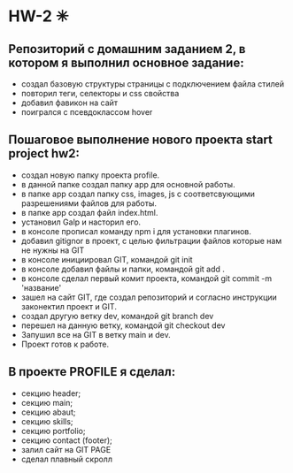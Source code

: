 # HW-2 	✳
## Репозиторий с домашним заданием 2, в котором я выполнил основное задание:
- создал базовую структуры страницы с подключением файла стилей
- повторил теги, селекторы и css свойства
- добавил фавикон на сайт
- поигрался с псевдоклассом hover

## Пошаговое выполнение нового проекта start project hw2:
- создал новую папку проекта profile.
- в данной папке создал папку app для основной работы.
- в папке app создал папку css, images, js с соответсвующими разрешениями файлов для работы.
- в папке app создал файл index.html.
- установил Galp и насторил его.
- в консоле прописал команду npm i для установки плагинов.
- добавил gitignor в проект, с целью фильтрации файлов которые нам не нужны на GIT
- в консоле инициировал GIT, командой git init
- в консоле добавил файлы и папки, командой git add .
- в консоле сделал первый комит проекта, командой git commit -m 'название'
- зашел на сайт GIT, где создал репозиторий и согласно инструкции законектил проект и GIT.
- создал другую ветку dev, командой git branch dev
- перешел на данную ветку, командой git checkout dev
- Запушил все на GIT в ветку main и dev.
- Проект готов к работе.

## В проекте PROFILE я сделал:
- секцию header;
- секцию main;
- секцию abaut;
- секцию skills;
- секцию portfolio;
- секцию contact (footer);
- залил сайт на GIT PAGE
- сделал плавный скролл
